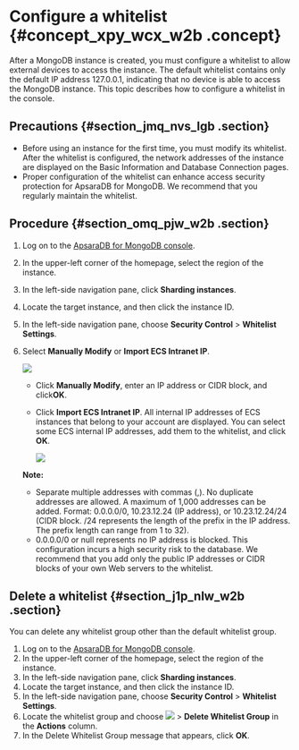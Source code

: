 # Configure a whitelist {#concept_xpy_wcx_w2b .concept}

After a MongoDB instance is created, you must configure a whitelist to allow external devices to access the instance. The default whitelist contains only the default IP address 127.0.0.1, indicating that no device is able to access the MongoDB instance. This topic describes how to configure a whitelist in the console.

## Precautions {#section_jmq_nvs_lgb .section}

-   Before using an instance for the first time, you must modify its whitelist. After the whitelist is configured, the network addresses of the instance are displayed on the Basic Information and Database Connection pages.
-   Proper configuration of the whitelist can enhance access security protection for ApsaraDB for MongoDB. We recommend that you regularly maintain the whitelist.

## Procedure {#section_omq_pjw_w2b .section}

1.  Log on to the [ApsaraDB for MongoDB console](https://mongodb.console.aliyun.com/).
2.  In the upper-left corner of the homepage, select the region of the instance.
3.  In the left-side navigation pane, click **Sharding instances**.
4.  Locate the target instance, and then click the instance ID.
5.  In the left-side navigation pane, choose **Security Control** \> **Whitelist Settings**.
6.  Select **Manually Modify** or **Import ECS Intranet IP**.

    ![](http://static-aliyun-doc.oss-cn-hangzhou.aliyuncs.com/assets/img/6670/155920688013265_en-US.png)

    -   Click **Manually Modify**, enter an IP address or CIDR block, and click**OK**.
    -   Click **Import ECS Intranet IP**. All internal IP addresses of ECS instances that belong to your account are displayed. You can select some ECS internal IP addresses, add them to the whitelist, and click **OK**.

        ![](http://static-aliyun-doc.oss-cn-hangzhou.aliyuncs.com/assets/img/6670/155920688013266_en-US.png)

    **Note:** 

    -   Separate multiple addresses with commas \(,\). No duplicate addresses are allowed. A maximum of 1,000 addresses can be added. Format: 0.0.0.0/0, 10.23.12.24 \(IP address\), or 10.23.12.24/24 \(CIDR block. /24 represents the length of the prefix in the IP address. The prefix length can range from 1 to 32\).
    -   0.0.0.0/0 or null represents no IP address is blocked. This configuration incurs a high security risk to the database. We recommend that you add only the public IP addresses or CIDR blocks of your own Web servers to the whitelist.

## Delete a whitelist {#section_j1p_nlw_w2b .section}

You can delete any whitelist group other than the default whitelist group.

1.  Log on to the [ApsaraDB for MongoDB console](https://mongodb.console.aliyun.com/).
2.  In the upper-left corner of the homepage, select the region of the instance.
3.  In the left-side navigation pane, click **Sharding instances**.
4.  Locate the target instance, and then click the instance ID.
5.  In the left-side navigation pane, choose **Security Control** \> **Whitelist Settings**.
6.  Locate the whitelist group and choose **![](http://static-aliyun-doc.oss-cn-hangzhou.aliyuncs.com/assets/img/6723/155920688013851_en-US.png)** \> **Delete Whitelist Group** in the **Actions** column.
7.  In the Delete Whitelist Group message that appears, click **OK**.

